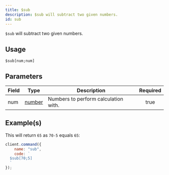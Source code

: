 ```yaml
---
title: $sub
description: $sub will subtract two given numbers.
id: sub
---
```


`$sub` will subtract two given numbers.

## Usage

```aoi
$sub[num;num]
```

## Parameters

| Field | Type                                                                                              | Description                          | Required |
| ----- | ------------------------------------------------------------------------------------------------- | ------------------------------------ | :------: |
| num   | [number](https://developer.mozilla.org/en-US/docs/Web/JavaScript/Reference/Global_Objects/Number) | Numbers to perform calculation with. |   true   |

## Example(s)

This will return `65` as `70-5` equals `65`:

```javascript
client.command({
    name: "sub",
    code: `
  $sub[70;5]
  `
});
```
